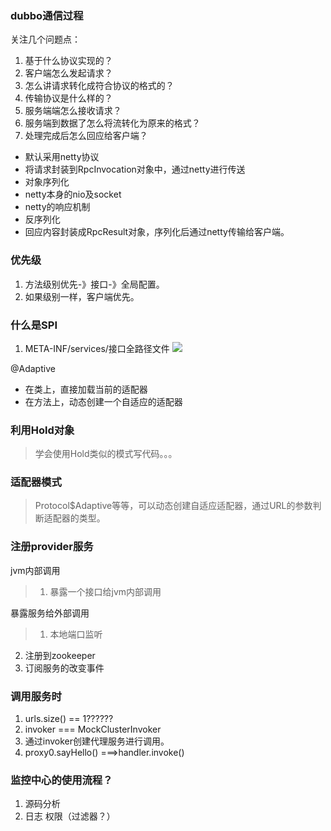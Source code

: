 ### dubbo通信过程
关注几个问题点：

1. 基于什么协议实现的？
2. 客户端怎么发起请求？
3. 怎么讲请求转化成符合协议的格式的？
4. 传输协议是什么样的？
5. 服务端端怎么接收请求？
6. 服务端到数据了怎么将流转化为原来的格式？
7. 处理完成后怎么回应给客户端？

>
- 默认采用netty协议
- 将请求封装到RpcInvocation对象中，通过netty进行传送
- 对象序列化
- netty本身的nio及socket
- netty的响应机制
- 反序列化
- 回应内容封装成RpcResult对象，序列化后通过netty传输给客户端。


### 优先级
1. 方法级别优先-》接口-》全局配置。
2. 如果级别一样，客户端优先。

### 什么是SPI
1. META-INF/services/接口全路径文件
![](https://i.imgur.com/U6MuKp5.png)


@Adaptive

- 在类上，直接加载当前的适配器
- 在方法上，动态创建一个自适应的适配器




### 利用Hold对象
>学会使用Hold类似的模式写代码。。。

### 适配器模式
>Protocol$Adaptive等等，可以动态创建自适应适配器，通过URL的参数判断适配器的类型。

### 注册provider服务

jvm内部调用

>1. 暴露一个接口给jvm内部调用

暴露服务给外部调用

>1. 本地端口监听
2. 注册到zookeeper
3. 订阅服务的改变事件

### 调用服务时
1. urls.size() == 1??????
2. invoker === MockClusterInvoker
3. 通过invoker创建代理服务进行调用。
4. proxy0.sayHello() ===>handler.invoke()

### 监控中心的使用流程？
1. 源码分析
2. 日志 权限（过滤器？）